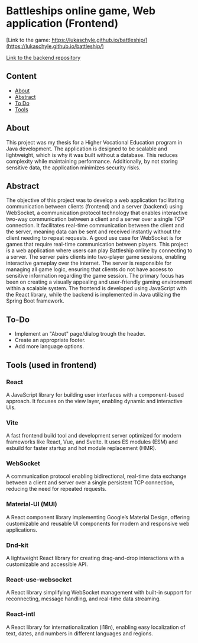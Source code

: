 # Battleships online game, Web application (Frontend)
[Link to the game: https://lukaschyle.github.io/battleship/](https://lukaschyle.github.io/battleship/)

[Link to the backend repository](https://github.com/LukasChyle/battleship-backend)

## Content
- [About](#about)
- [Abstract](#abstract)
- [To Do](#to-do)
- [Tools](#tools)
    
## About
This project was my thesis for a Higher Vocational Education program in Java development.
The application is designed to be scalable and lightweight, which is why it was built without a database.
This reduces complexity while maintaining performance.
Additionally, by not storing sensitive data, the application minimizes security risks.

## Abstract
The objective of this project was to develop a web application facilitating communication
between clients (frontend) and a server (backend) using WebSocket, a communication
protocol technology that enables interactive two-way communication between a client and a
server over a single TCP connection. It facilitates real-time communication between the
client and the server, meaning data can be sent and received instantly without the client
needing to repeat requests.
A good use case for WebSocket is for games that require real-time communication between
players. This project is a web application where users can play Battleship online by
connecting to a server. The server pairs clients into two-player game sessions, enabling
interactive gameplay over the internet.
The server is responsible for managing all game logic, ensuring that clients do not have
access to sensitive information regarding the game session.
The primary focus has been on creating a visually appealing and user-friendly gaming
environment within a scalable system.
The frontend is developed using JavaScript with the React library, while the backend is
implemented in Java utilizing the Spring Boot framework.

## To-Do
- Implement an "About" page/dialog trough the header.
- Create an appropriate footer.
- Add more language options.

## Tools (used in frontend)
### React
A JavaScript library for building user interfaces with a component-based approach. It focuses on the view layer, enabling dynamic and interactive UIs.

### Vite
A fast frontend build tool and development server optimized for modern frameworks like React, Vue, and Svelte. It uses ES modules (ESM) and esbuild for faster startup and hot module replacement (HMR).

### WebSocket
A communication protocol enabling bidirectional, real-time data exchange between a client and server over a single persistent TCP connection, reducing the need for repeated requests.

### Material-UI (MUI)
A React component library implementing Google’s Material Design, offering customizable and reusable UI components for modern and responsive web applications.

### Dnd-kit
A lightweight React library for creating drag-and-drop interactions with a customizable and accessible API.

### React-use-websocket
A React library simplifying WebSocket management with built-in support for reconnecting, message handling, and real-time data streaming.

### React-intl
A React library for internationalization (i18n), enabling easy localization of text, dates, and numbers in different languages and regions.

